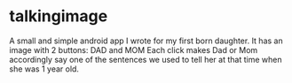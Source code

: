 # talkingimage
A small and simple android app I wrote for my first born daughter.
It has an image with 2 buttons: DAD and MOM 
Each click makes Dad or Mom accordingly say one of the sentences we used to tell her at that time when she was 1 year old.

